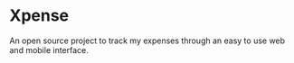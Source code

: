 Xpense
======

An open source project to track my expenses through an easy to use web and mobile interface.
